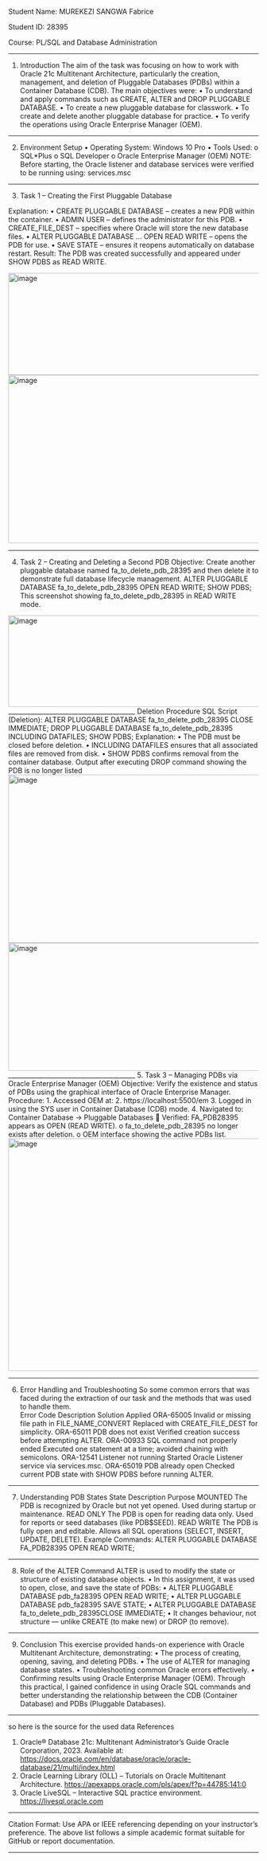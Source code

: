 Student Name: MUREKEZI SANGWA Fabrice

Student ID: 28395

Course: PL/SQL and Database Administration
________________________________________
1. Introduction
The aim of the task was focusing on how to work with Oracle 21c Multitenant Architecture, particularly the creation, management, and deletion of Pluggable Databases (PDBs) within a Container Database (CDB).
The main objectives were:
•	      To understand and apply commands such as CREATE, ALTER and DROP PLUGGABLE DATABASE.
•	To create a new pluggable database for classwork.
•	To create and delete another pluggable database for practice.
•	To verify the operations using Oracle Enterprise Manager (OEM).
________________________________________
2. Environment Setup
•	Operating System: Windows 10 Pro
•	Tools Used:
o	SQL*Plus
o	SQL Developer
o	Oracle Enterprise Manager (OEM)
NOTE: Before starting, the Oracle listener and database services were verified to be running using: services.msc
________________________________________
3. Task 1 – Creating the First Pluggable Database


Explanation:
•	CREATE PLUGGABLE DATABASE – creates a new PDB within the container.
•	ADMIN USER – defines the administrator for this PDB.
•	CREATE_FILE_DEST – specifies where Oracle will store the new database files.
•	ALTER PLUGGABLE DATABASE ... OPEN READ WRITE – opens the PDB for use.
•	SAVE STATE – ensures it reopens automatically on database restart.
Result:
The PDB was created successfully and appeared under SHOW PDBS as READ WRITE.
 
<img width="975" height="205" alt="image" src="https://github.com/user-attachments/assets/bf288072-22dc-4aa8-b991-27bb7fbc8708" />

<img width="940" height="338" alt="image" src="https://github.com/user-attachments/assets/26ce6655-a4cb-4df9-88e2-ac33dc70387a" />

 


________________________________________
4. Task 2 – Creating and Deleting a Second PDB
Objective:
Create another pluggable database named fa_to_delete_pdb_28395 and then delete it to demonstrate full database lifecycle management.
ALTER PLUGGABLE DATABASE fa_to_delete_pdb_28395 OPEN READ WRITE;
SHOW PDBS;
This screenshot showing fa_to_delete_pdb_28395 in READ WRITE mode.  
<img width="975" height="184" alt="image" src="https://github.com/user-attachments/assets/13a37898-9677-4da1-8942-4d6c63f043c5" />
________________________________________
Deletion Procedure
SQL Script (Deletion):
ALTER PLUGGABLE DATABASE fa_to_delete_pdb_28395 CLOSE IMMEDIATE;
DROP PLUGGABLE DATABASE fa_to_delete_pdb_28395 INCLUDING DATAFILES;
SHOW PDBS;
Explanation:
•	The PDB must be closed before deletion.
•	INCLUDING DATAFILES ensures that all associated files are removed from disk.
•	SHOW PDBS confirms removal from the container database.
Output after executing DROP command showing the PDB is no longer listed  

<img width="940" height="338" alt="image" src="https://github.com/user-attachments/assets/1af0713d-7842-4114-a833-a976c823568b" />

<img width="854" height="257" alt="image" src="https://github.com/user-attachments/assets/ba20ac98-aadb-485b-a1b9-17d9562a2973" />
________________________________________
5. Task 3 – Managing PDBs via Oracle Enterprise Manager (OEM)
Objective:
Verify the existence and status of PDBs using the graphical interface of Oracle Enterprise Manager.
Procedure:
1.	Accessed OEM at:
2.	https://localhost:5500/em
3.	Logged in using the SYS user in Container Database (CDB) mode.
4.	Navigated to:
Container Database → Pluggable Databases
	Verified: FA_PDB28395 appears as OPEN (READ WRITE).
o	fa_to_delete_pdb_28395 no longer exists after deletion.
o	OEM interface showing the active PDBs list.

<img width="940" height="467" alt="image" src="https://github.com/user-attachments/assets/eb40e73c-8ad7-4ab4-a359-488c2c4af352" />
   

________________________________________
6. Error Handling and Troubleshooting
So some common errors that was faced during the extraction of our task and the methods that was used to handle them.  
Error Code	Description	Solution Applied
ORA-65005	Invalid or missing file path in FILE_NAME_CONVERT	Replaced with CREATE_FILE_DEST for simplicity.
ORA-65011	PDB does not exist	Verified creation success before attempting ALTER.
ORA-00933	SQL command not properly ended	Executed one statement at a time; avoided chaining with semicolons.
ORA-12541	Listener not running	Started Oracle Listener service via services.msc.
ORA-65019	PDB already open	Checked current PDB state with SHOW PDBS before running ALTER.
________________________________________
7. Understanding PDB States
State	Description	Purpose
MOUNTED	The PDB is recognized by Oracle but not yet opened.	Used during startup or maintenance.
READ ONLY	The PDB is open for reading data only.	Used for reports or seed databases (like PDB$SEED).
READ WRITE	The PDB is fully open and editable.	Allows all SQL operations (SELECT, INSERT, UPDATE, DELETE).
Example Commands:
ALTER PLUGGABLE DATABASE FA_PDB28395 OPEN READ WRITE;
________________________________________
8. Role of the ALTER Command
ALTER is used to modify the state or structure of existing database objects.
•	In this assignment, it was used to open, close, and save the state of PDBs:
•	ALTER PLUGGABLE DATABASE pdb_fa28395 OPEN READ WRITE;
•	ALTER PLUGGABLE DATABASE pdb_fa28395 SAVE STATE;
•	ALTER PLUGGABLE DATABASE fa_to_delete_pdb_28395CLOSE IMMEDIATE;
•	It changes behaviour, not structure — unlike CREATE (to make new) or DROP (to remove).
________________________________________
9. Conclusion
This exercise provided hands-on experience with Oracle Multitenant Architecture, demonstrating:
•	The process of creating, opening, saving, and deleting PDBs.
•	The use of ALTER for managing database states.
•	Troubleshooting common Oracle errors effectively.
•	Confirming results using Oracle Enterprise Manager (OEM).
Through this practical, I gained confidence in using Oracle SQL commands and better understanding the relationship between the CDB (Container Database) and PDBs (Pluggable Databases).
________________________________________
so here is the source for the used data
 References
1.	Oracle® Database 21c: Multitenant Administrator’s Guide
Oracle Corporation, 2023.
Available at: https://docs.oracle.com/en/database/oracle/oracle-database/21/multi/index.html
2.	Oracle Learning Library (OLL) – Tutorials on Oracle Multitenant Architecture.
https://apexapps.oracle.com/pls/apex/f?p=44785:141:0
3.	Oracle LiveSQL – Interactive SQL practice environment.
https://livesql.oracle.com
________________________________________
Citation Format:
Use APA or IEEE referencing depending on your instructor’s preference. The above list follows a simple academic format suitable for GitHub or report documentation.

________________________________________

